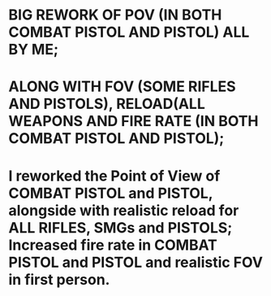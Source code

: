 # BIG REWORK OF POV (IN BOTH COMBAT PISTOL AND PISTOL) ALL BY ME;
# ALONG WITH FOV (SOME RIFLES AND PISTOLS), RELOAD(ALL WEAPONS AND FIRE RATE (IN BOTH COMBAT PISTOL AND PISTOL);


# I reworked the Point of View of COMBAT PISTOL and PISTOL, alongside with realistic reload for ALL RIFLES, SMGs and PISTOLS; Increased fire rate in COMBAT PISTOL and PISTOL and realistic FOV in first person.
